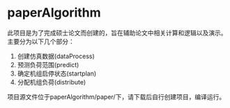 # paperAlgorithm
此项目是为了完成硕士论文而创建的，旨在辅助论文中相关计算和逻辑以及演示。主要分为以下几个部分：

1. 创建仿真数据(dataProcess)
2. 预测负荷范围(predict)
3. 确定机组启停状态(startplan)
4. 分配机组负荷(distribute)

项目源文件位于paperAlgorithm/paper/下，请下载后自行创建项目，编译运行。

